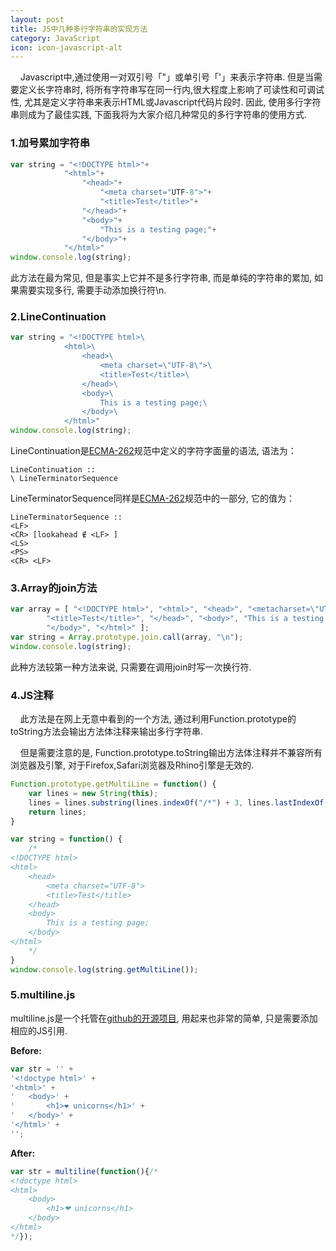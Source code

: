 ```yaml
---
layout: post
title: JS中几种多行字符串的实现方法
category: JavaScript
icon: icon-javascript-alt
---
```


&nbsp;&nbsp;&nbsp;&nbsp;Javascript中,通过使用一对双引号「"」或单引号「'」来表示字符串. 但是当需要定义长字符串时, 将所有字符串写在同一行内,很大程度上影响了可读性和可调试性, 尤其是定义字符串来表示HTML或Javascript代码片段时. 因此, 使用多行字符串则成为了最佳实践, 下面我将为大家介绍几种常见的多行字符串的使用方式.



### 1.加号累加字符串

``` javascript
var string = "<!DOCTYPE html>"+
            "<html>"+
                "<head>"+
                    "<meta charset="UTF-8">"+
                    "<title>Test</title>"+
                "</head>"+
                "<body>"+
                    "This is a testing page;"+
                "</body>"+
            "</html>"
window.console.log(string);
```

此方法在最为常见, 但是事实上它并不是多行字符串, 而是单纯的字符串的累加, 如果需要实现多行, 需要手动添加换行符\n.

### 2.LineContinuation

``` javascript
var string = "<!DOCTYPE html>\
            <html>\
                <head>\
                    <meta charset=\"UTF-8\">\
                    <title>Test</title>\
                </head>\
                <body>\
                    This is a testing page;\
                </body>\
            </html>"
window.console.log(string);
```

LineContinuation是[ECMA-262](http://www.ecma-international.org/ecma-262/5.1/#sec-7.8.4)规范中定义的字符字面量的语法, 语法为：

    LineContinuation ::
    \ LineTerminatorSequence

LineTerminatorSequence同样是[ECMA-262](http://www.ecma-international.org/ecma-262/5.1/#sec-7.3)规范中的一部分, 它的值为：

    LineTerminatorSequence ::
    <LF>
    <CR> [lookahead ∉ <LF> ]
    <LS>
    <PS>
    <CR> <LF>

### 3.Array的join方法

``` javascript
var array = [ "<!DOCTYPE html>", "<html>", "<head>", "<metacharset=\"UTF-8\">",
        "<title>Test</title>", "</head>", "<body>", "This is a testing page;",
        "</body>", "</html>" ];
var string = Array.prototype.join.call(array, "\n");
window.console.log(string);
```

此种方法较第一种方法来说, 只需要在调用join时写一次换行符.

### 4.JS注释

&nbsp;&nbsp;&nbsp;&nbsp;此方法是在网上无意中看到的一个方法, 通过利用Function.prototype的toString方法会输出方法体注释来输出多行字符串.<br/>

&nbsp;&nbsp;&nbsp;&nbsp;但是需要注意的是, Function.prototype.toString输出方法体注释并不兼容所有浏览器及引擎, 对于Firefox,Safari浏览器及Rhino引擎是无效的.<br/>

``` javascript
Function.prototype.getMultiLine = function() {
    var lines = new String(this);
    lines = lines.substring(lines.indexOf("/*") + 3, lines.lastIndexOf("*/"));
    return lines;
}

var string = function() {
    /*
<!DOCTYPE html>
<html>
    <head>
        <meta charset="UTF-8">
        <title>Test</title>
    </head>
    <body>
        This is a testing page;
    </body>
</html>
    */
}
window.console.log(string.getMultiLine());
```

### 5.multiline.js

multiline.js是一个托管在[github的开源项目](https://github.com/sindresorhus/multiline), 用起来也非常的简单, 只是需要添加相应的JS引用.

**Before:**

``` javascript
var str = '' +
'<!doctype html>' +
'<html>' +
'   <body>' +
'       <h1>❤ unicorns</h1>' +
'   </body>' +
'</html>' +
'';
```

**After:**

``` javascript
var str = multiline(function(){/*
<!doctype html>
<html>
    <body>
        <h1>❤ unicorns</h1>
    </body>
</html>
*/});
```
